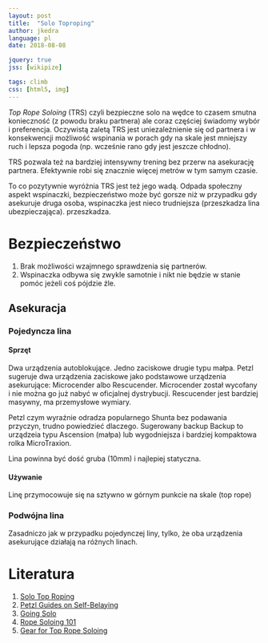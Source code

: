 ```yaml
---
layout: post
title:  "Solo Toproping"
author: jkedra
language: pl
date: 2018-08-08

jquery: true
jss: [wikipize]

tags: climb
css: [html5, img]
---
```


_Top Rope Soloing_ (TRS) czyli bezpieczne solo na wędce to czasem smutna
konieczność (z powodu braku partnera) ale coraz częściej świadomy wybór
i preferencja. Oczywistą zaletą TRS jest uniezależnienie się od partnera
i w konsekwencji możliwość wspinania w porach gdy na skale jest mniejszy
ruch i lepsza pogoda (np. wcześnie rano gdy jest jeszcze chłodno).

TRS pozwala też na bardziej intensywny trening bez przerw na asekurację
partnera. Efektywnie robi się znacznie więcej metrów w tym samym czasie.

To co pozytywnie wyróżnia TRS jest też jego wadą. Odpada społeczny
aspekt wspinaczki, bezpieczeństwo może być gorsze niż w przypadku gdy
asekuruje druga osoba, wspinaczka jest nieco trudniejsza (przeszkadza lina
ubezpieczająca).
przeszkadza.

# Bezpieczeństwo

1. Brak możliwości wzajmnego sprawdzenia się partnerów.
2. Wspinaczka odbywa się zwykle samotnie i nikt nie będzie w stanie
   pomóc jeżeli coś pójdzie źle.

## Asekuracja

### Pojedyncza lina

#### Sprzęt

Dwa urządzenia autoblokujące. Jedno zaciskowe drugie typu małpa.
Petzl sugeruje dwa urządzenia zaciskowe jako podstawowe urządzenia
asekurujące: Microcender albo Rescucender. Microcender został wycofany
i nie można go już nabyć w oficjalnej dystrybucji. Rescucender jest
bardziej masywny, ma przemysłowe wymiary.

Petzl czym wyraźnie odradza popularnego Shunta bez podawania przyczyn, trudno
powiedzieć dlaczego. Sugerowany backup Backup to urządzeia typu
Ascension (małpa) lub wygodniejsza i bardziej kompaktowa rolka MicroTraxion.

Lina powinna być dość gruba (10mm) i najlepiej statyczna.

#### Używanie

Linę przymocowuje się na sztywno w górnym punkcie na skale (top rope)

### Podwójna lina

Zasadniczo jak w przypadku pojedynczej liny, tylko, że oba urządzenia
asekurujące działają na różnych linach.

# Literatura

1. [Solo Top Roping][solo-top]
2. [Petzl Guides on Self-Belaying][petzl-guide]
3. [Going Solo][going-solo]
4. [Rope Soloing 101][rope-soloing-101]
5. [Gear for Top Rope Soloing][gear-top-rope]

[solo-top]: https://www.climbing.com/skills/solo-toproping/
[petzl-guide]: https://www.petzl.com/I/en/Sport/To-read-for-self-belaying
[going-solo]: http://people.bath.ac.uk/dac33/high/12GoingSolo.htm
[rope-soloing-101]: https://andy-kirkpatrick.com/articles/view/rope_soloing_101_part_1
[gear-top-rope]: https://www.mountainproject.com/forum/topic/114808343/gear-for-top-rope-climbing
